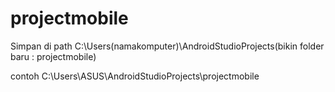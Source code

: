 # projectmobile

Simpan di path
C:\Users\(namakomputer)\AndroidStudioProjects\(bikin folder baru : projectmobile)

contoh 
C:\Users\ASUS\AndroidStudioProjects\projectmobile
